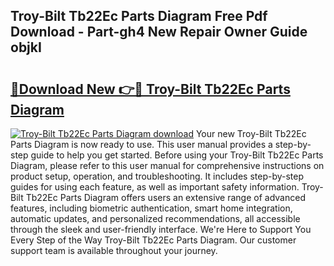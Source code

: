 ## Troy-Bilt Tb22Ec Parts Diagram Free Pdf Download - Part-gh4 New Repair Owner Guide objkI

# <h2><a href="http://dfny2b.blite.top/?on=Troy-Bilt+Tb22Ec+Parts+Diagram">🔗Download New 👉🔴 Troy-Bilt Tb22Ec Parts Diagram</a></h2>

[![Troy-Bilt Tb22Ec Parts Diagram download](https://i.imgur.com/lujVjoI.png)](http://dfny2b.blite.top/?on=Troy-Bilt+Tb22Ec+Parts+Diagram)
Your new Troy-Bilt Tb22Ec Parts Diagram is now ready to use. This user manual provides a step-by-step guide to help you get started. Before using your Troy-Bilt Tb22Ec Parts Diagram, please refer to this user manual for comprehensive instructions on product setup, operation, and troubleshooting. It includes step-by-step guides for using each feature, as well as important safety information. Troy-Bilt Tb22Ec Parts Diagram offers users an extensive range of advanced features, including biometric authentication, smart home integration, automatic updates, and personalized recommendations, all accessible through the sleek and user-friendly interface. We're Here to Support You Every Step of the Way Troy-Bilt Tb22Ec Parts Diagram. Our customer support team is available throughout your journey.
